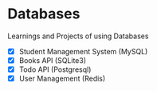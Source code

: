 # Databases

Learnings and Projects of using Databases 

- [x] Student Management System (MySQL)
- [x] Books API (SQLite3)
- [x] Todo API (Postgresql)
- [x] User Management (Redis)
